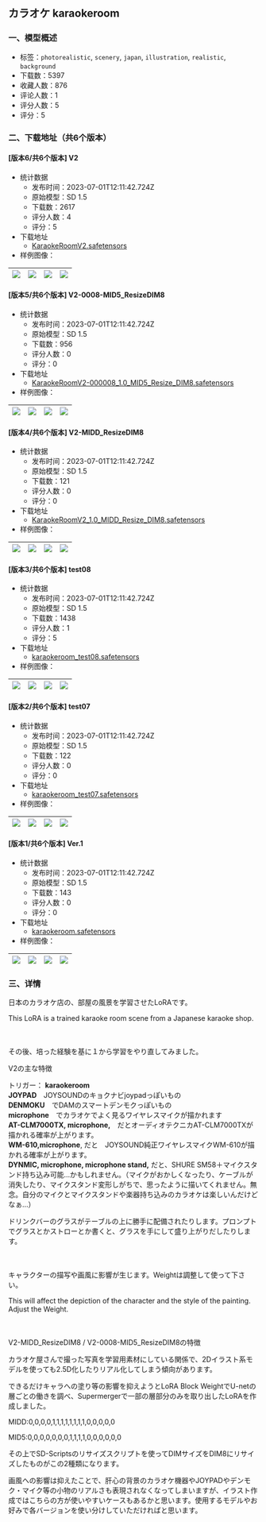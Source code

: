 ## カラオケ karaokeroom
### 一、模型概述

- 标签：`photorealistic`, `scenery`, `japan`, `illustration`, `realistic`, `background`
- 下载数：5397
- 收藏人数：876
- 评论人数：1
- 评分人数：5
- 评分：5

### 二、下载地址（共6个版本）

#### [版本6/共6个版本] V2

- 统计数据
  - 发布时间：2023-07-01T12:11:42.724Z
  - 原始模型：SD 1.5
  - 下载数：2617
  - 评分人数：4
  - 评分：5
- 下载地址
  - [KaraokeRoomV2.safetensors](https://civitai.com/api/download/models/28998)
- 样例图像：

| <img src="https://image.civitai.com/xG1nkqKTMzGDvpLrqFT7WA/e5023701-2de8-4b94-842d-3653e2440900/width=450/327229.jpeg" /> | <img src="https://image.civitai.com/xG1nkqKTMzGDvpLrqFT7WA/835494f9-83ce-4913-4641-60379ea38700/width=450/327242.jpeg" /> | <img src="https://image.civitai.com/xG1nkqKTMzGDvpLrqFT7WA/26bd45d0-6d52-497b-c073-518357bb2d00/width=450/327241.jpeg" /> | <img src="https://image.civitai.com/xG1nkqKTMzGDvpLrqFT7WA/58709ad9-e0d7-46aa-1548-2a35aae0a300/width=450/327240.jpeg" /> |
| ---- | ---- | ---- | ---- |

#### [版本5/共6个版本] V2-0008-MID5_ResizeDIM8

- 统计数据
  - 发布时间：2023-07-01T12:11:42.724Z
  - 原始模型：SD 1.5
  - 下载数：956
  - 评分人数：0
  - 评分：0
- 下载地址
  - [KaraokeRoomV2-000008_1.0_MID5_Resize_DIM8.safetensors](https://civitai.com/api/download/models/96450)
- 样例图像：

| <img src="https://image.civitai.com/xG1nkqKTMzGDvpLrqFT7WA/56657ad2-026f-4f72-a0fc-dc7a0ccf3764/width=450/1151386.jpeg" /> | <img src="https://image.civitai.com/xG1nkqKTMzGDvpLrqFT7WA/fddfd676-f43b-40eb-8384-1b5dce236a9f/width=450/1151388.jpeg" /> | <img src="https://image.civitai.com/xG1nkqKTMzGDvpLrqFT7WA/4a2f3183-fd20-4897-9389-b90ead9c8b52/width=450/1151589.jpeg" /> | <img src="https://image.civitai.com/xG1nkqKTMzGDvpLrqFT7WA/2c100483-afc4-42d9-8940-a80eca4d4a4d/width=450/1151611.jpeg" /> |
| ---- | ---- | ---- | ---- |

#### [版本4/共6个版本] V2-MIDD_ResizeDIM8

- 统计数据
  - 发布时间：2023-07-01T12:11:42.724Z
  - 原始模型：SD 1.5
  - 下载数：121
  - 评分人数：0
  - 评分：0
- 下载地址
  - [KaraokeRoomV2_1.0_MIDD_Resize_DIM8.safetensors](https://civitai.com/api/download/models/96452)
- 样例图像：

| <img src="https://image.civitai.com/xG1nkqKTMzGDvpLrqFT7WA/683ec809-e5d6-4dcc-a6d1-0d14f898bfb4/width=450/1151503.jpeg" /> | <img src="https://image.civitai.com/xG1nkqKTMzGDvpLrqFT7WA/af2b987d-2799-478e-ae69-b495e9785464/width=450/1151440.jpeg" /> | <img src="https://image.civitai.com/xG1nkqKTMzGDvpLrqFT7WA/926d272f-955a-4303-8f07-aee93a7aa826/width=450/1151442.jpeg" /> | <img src="https://image.civitai.com/xG1nkqKTMzGDvpLrqFT7WA/26e9dfe2-358e-4560-a2c3-855a5bf7e6f6/width=450/1151495.jpeg" /> |
| ---- | ---- | ---- | ---- |

#### [版本3/共6个版本] test08

- 统计数据
  - 发布时间：2023-07-01T12:11:42.724Z
  - 原始模型：SD 1.5
  - 下载数：1438
  - 评分人数：1
  - 评分：5
- 下载地址
  - [karaokeroom_test08.safetensors](https://civitai.com/api/download/models/11286)
- 样例图像：

| <img src="https://image.civitai.com/xG1nkqKTMzGDvpLrqFT7WA/d11289d5-6c47-49e1-7b19-2f27328d5e00/width=450/108897.jpeg" /> | <img src="https://image.civitai.com/xG1nkqKTMzGDvpLrqFT7WA/acbc7591-553d-4798-d1d3-edfb06a16c00/width=450/108654.jpeg" /> | <img src="https://image.civitai.com/xG1nkqKTMzGDvpLrqFT7WA/98fbe61d-e66e-4138-712b-9ab01b32d500/width=450/108657.jpeg" /> | <img src="https://image.civitai.com/xG1nkqKTMzGDvpLrqFT7WA/af2e9943-7ec2-4165-4128-906a1f5c3200/width=450/108656.jpeg" /> |
| ---- | ---- | ---- | ---- |

#### [版本2/共6个版本] test07

- 统计数据
  - 发布时间：2023-07-01T12:11:42.724Z
  - 原始模型：SD 1.5
  - 下载数：122
  - 评分人数：0
  - 评分：0
- 下载地址
  - [karaokeroom_test07.safetensors](https://civitai.com/api/download/models/11285)
- 样例图像：

| <img src="https://image.civitai.com/xG1nkqKTMzGDvpLrqFT7WA/c723ccd2-19dc-4208-08a3-fbb9bd29f400/width=450/108651.jpeg" /> | <img src="https://image.civitai.com/xG1nkqKTMzGDvpLrqFT7WA/a751bca6-419a-4345-c838-3376afef6700/width=450/108650.jpeg" /> | <img src="https://image.civitai.com/xG1nkqKTMzGDvpLrqFT7WA/28c67168-13d6-4539-b951-5b89cee53d00/width=450/108649.jpeg" /> | <img src="https://image.civitai.com/xG1nkqKTMzGDvpLrqFT7WA/2d35f6be-0141-437f-23a8-c4ea6d036d00/width=450/108648.jpeg" /> |
| ---- | ---- | ---- | ---- |

#### [版本1/共6个版本] Ver.1

- 统计数据
  - 发布时间：2023-07-01T12:11:42.724Z
  - 原始模型：SD 1.5
  - 下载数：143
  - 评分人数：0
  - 评分：0
- 下载地址
  - [karaokeroom.safetensors](https://civitai.com/api/download/models/11280)
- 样例图像：

| <img src="https://image.civitai.com/xG1nkqKTMzGDvpLrqFT7WA/92fe7f22-0d27-41bd-51ff-e7b7cae2f000/width=450/108600.jpeg" /> | <img src="https://image.civitai.com/xG1nkqKTMzGDvpLrqFT7WA/5f0f8e43-0573-4b85-3ee1-359fd4939f00/width=450/108603.jpeg" /> | <img src="https://image.civitai.com/xG1nkqKTMzGDvpLrqFT7WA/cc0a289f-9f02-4ccf-56a5-6fe4ec340f00/width=450/108602.jpeg" /> | <img src="https://image.civitai.com/xG1nkqKTMzGDvpLrqFT7WA/64bb56fc-0957-4cc1-4302-bd1c9e508500/width=450/108601.jpeg" /> |
| ---- | ---- | ---- | ---- |


### 三、详情
<p>日本のカラオケ店の、部屋の風景を学習させたLoRAです。</p><p>This LoRA is a trained karaoke room scene from a Japanese karaoke shop.</p><p>　</p><p>その後、培った経験を基に１から学習をやり直してみました。</p><p>V2の主な特徴</p><p>トリガー： <strong>karaokeroom</strong><br /><strong>JOYPAD</strong>　JOYSOUNDのキョクナビjoypadっぽいもの<br /><strong>DENMOKU</strong>　でDAMのスマートデンモクっぽいもの<br /><strong>microphone</strong>　でカラオケでよく見るワイヤレスマイクが描かれます<br /><strong>AT-CLM7000TX, microphone,</strong>　だとオーディオテクニカAT-CLM7000TXが描かれる確率が上がります。<br /><strong>WM-610,microphone</strong>, だと　JOYSOUND純正ワイヤレスマイクWM-610が描かれる確率が上がります。<br /><strong>DYNMIC, microphone, microphone stand,</strong> だと、SHURE SM58＋マイクスタンド持ち込み可能…かもしれません。（マイクがおかしくなったり、ケーブルが消失したり、マイクスタンド変形しがちで、思ったように描いてくれません。無念。自分のマイクとマイクスタンドや楽器持ち込みのカラオケは楽しいんだけどなぁ…）</p><p>ドリンクバーのグラスがテーブルの上に勝手に配備されたりします。プロンプトでグラスとかストローとか書くと、グラスを手にして盛り上がりだしたりします。</p><p>　</p><p>キャラクターの描写や画風に影響が生じます。Weightは調整して使って下さい。</p><p>This will affect the depiction of the character and the style of the painting. Adjust the Weight.</p><p>　</p><p>V2-MIDD_ResizeDIM8 / V2-0008-MID5_ResizeDIM8の特徴</p><p>カラオケ屋さんで撮った写真を学習用素材にしている関係で、2Dイラスト系モデルを使っても2.5D化したりリアル化してしまう傾向があります。</p><p>できるだけキャラへの塗り等の影響を抑えようとLoRA Block WeightでU-netの層ごとの働きを調べ、Supermergerで一部の層部分のみを取り出したLoRAを作成しました。</p><p>MIDD:0,0,0,0,1,1,1,1,1,1,1,1,0,0,0,0,0</p><p>MID5:0,0,0,0,0,0,0,1,1,1,1,0,0,0,0,0,0</p><p>その上でSD-Scriptsのリサイズスクリプトを使ってDIMサイズをDIM8にリサイズしたものがこの2種類になります。</p><p>画風への影響は抑えたことで、肝心の背景のカラオケ機器やJOYPADやデンモク・マイク等の小物のリアルさも表現されなくなってしまいますが、イラスト作成ではこちらの方が使いやすいケースもあるかと思います。使用するモデルやお好みで各バージョンを使い分けしていただければと思います。</p><p></p>